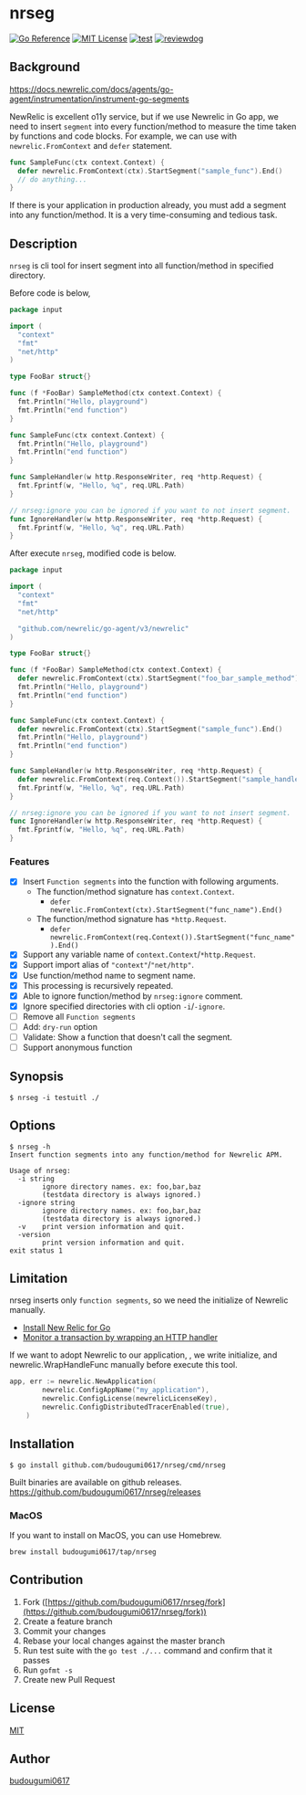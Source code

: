 nrseg
===
[![Go Reference](https://pkg.go.dev/badge/github.com/budougumi0617/nrseg.svg)](https://pkg.go.dev/github.com/budougumi0617/nrseg)
[![MIT License](http://img.shields.io/badge/license-MIT-blue.svg?style=flat-square)](LICENSE)
[![test](https://github.com/budougumi0617/nrseg/workflows/test/badge.svg)](https://github.com/budougumi0617/nrseg/actions?query=workflow%3Atest)
[![reviewdog](https://github.com/budougumi0617/nrseg/workflows/reviewdog/badge.svg)](https://github.com/budougumi0617/nrseg/actions?query=workflow%3Areviewdog)

## Background
https://docs.newrelic.com/docs/agents/go-agent/instrumentation/instrument-go-segments

NewRelic is excellent o11y service, but if we use Newrelic in Go app, we need to insert `segment` into every function/method to measure the time taken by functions and code blocks.
For example, we can use with `newrelic.FromContext` and `defer` statement.

```go
func SampleFunc(ctx context.Context) {
  defer newrelic.FromContext(ctx).StartSegment("sample_func").End()
  // do anything...
}
```

If there is your application in production already, you must add a segment into any function/method. It is a very time-consuming and tedious task.

## Description
`nrseg` is cli tool for insert segment into all function/method in specified directory.

Before code is below,
```go
package input

import (
  "context"
  "fmt"
  "net/http"
)

type FooBar struct{}

func (f *FooBar) SampleMethod(ctx context.Context) {
  fmt.Println("Hello, playground")
  fmt.Println("end function")
}

func SampleFunc(ctx context.Context) {
  fmt.Println("Hello, playground")
  fmt.Println("end function")
}

func SampleHandler(w http.ResponseWriter, req *http.Request) {
  fmt.Fprintf(w, "Hello, %q", req.URL.Path)
}

// nrseg:ignore you can be ignored if you want to not insert segment.
func IgnoreHandler(w http.ResponseWriter, req *http.Request) {
  fmt.Fprintf(w, "Hello, %q", req.URL.Path)
}
```

After execute `nrseg`, modified code is below. 

```go
package input

import (
  "context"
  "fmt"
  "net/http"

  "github.com/newrelic/go-agent/v3/newrelic"
)

type FooBar struct{}

func (f *FooBar) SampleMethod(ctx context.Context) {
  defer newrelic.FromContext(ctx).StartSegment("foo_bar_sample_method").End()
  fmt.Println("Hello, playground")
  fmt.Println("end function")
}

func SampleFunc(ctx context.Context) {
  defer newrelic.FromContext(ctx).StartSegment("sample_func").End()
  fmt.Println("Hello, playground")
  fmt.Println("end function")
}

func SampleHandler(w http.ResponseWriter, req *http.Request) {
  defer newrelic.FromContext(req.Context()).StartSegment("sample_handler").End()
  fmt.Fprintf(w, "Hello, %q", req.URL.Path)
}

// nrseg:ignore you can be ignored if you want to not insert segment.
func IgnoreHandler(w http.ResponseWriter, req *http.Request) {
  fmt.Fprintf(w, "Hello, %q", req.URL.Path)
}
```

### Features
- [x] Insert `Function segments` into the function with following arguments.
  - The function/method signature has `context.Context`.
    - `defer newrelic.FromContext(ctx).StartSegment("func_name").End()`
  - The function/method signature has `*http.Request`.
      - `defer newrelic.FromContext(req.Context()).StartSegment("func_name").End()`
- [x] Support any variable name of `context.Context`/`*http.Request`.
- [x] Support import alias of `"context"`/`"net/http"`.
- [x] Use function/method name to segment name.
- [x] This processing is recursively repeated.
- [x] Able to ignore function/method by `nrseg:ignore` comment.
- [x] Ignore specified directories with cli option `-i`/`-ignore`.
- [ ] Remove all `Function segments`
- [ ] Add: `dry-run` option
- [ ] Validate: Show a function that doesn't call the segment.
- [ ] Support anonymous function

## Synopsis
```
$ nrseg -i testuitl ./
```

## Options

```
$ nrseg -h
Insert function segments into any function/method for Newrelic APM.

Usage of nrseg:
  -i string
        ignore directory names. ex: foo,bar,baz
        (testdata directory is always ignored.)
  -ignore string
        ignore directory names. ex: foo,bar,baz
        (testdata directory is always ignored.)
  -v    print version information and quit.
  -version
        print version information and quit.
exit status 1

```

## Limitation
nrseg inserts only `function segments`, so we need the initialize of Newrelic manually. 

- [Install New Relic for Go][segment]
- [Monitor a transaction by wrapping an HTTP handler][nr_handler]

[nr_handler]: https://docs.newrelic.com/docs/agents/go-agent/instrumentation/instrument-go-transactions#http-handler-txns
[segment]: https://docs.newrelic.com/docs/agents/go-agent/installation/install-new-relic-go

If we want to adopt Newrelic to our application, , we write initialize, and newrelic.WrapHandleFunc manually before execute this tool.
```go
app, err := newrelic.NewApplication(
		newrelic.ConfigAppName("my_application"),
		newrelic.ConfigLicense(newrelicLicenseKey),
		newrelic.ConfigDistributedTracerEnabled(true),
	)
```

## Installation

```
$ go install github.com/budougumi0617/nrseg/cmd/nrseg
```

Built binaries are available on github releases. https://github.com/budougumi0617/nrseg/releases

### MacOS
If you want to install on MacOS, you can use Homebrew.
```
brew install budougumi0617/tap/nrseg
```

## Contribution
1. Fork ([https://github.com/budougumi0617/nrseg/fork](https://github.com/budougumi0617/nrseg/fork))
2. Create a feature branch
3. Commit your changes
4. Rebase your local changes against the master branch
5. Run test suite with the `go test ./...` command and confirm that it passes
6. Run `gofmt -s`
7. Create new Pull Request

## License

[MIT](https://github.com/budougumi0617/nrseg/blob/master/LICENSE)

## Author
[budougumi0617](https://github.com/budougumi0617)

